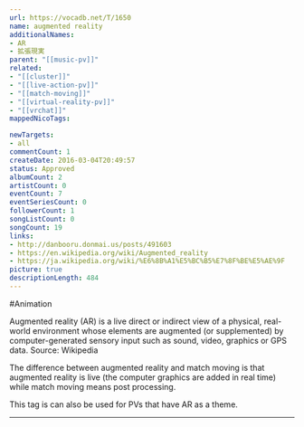 ```yaml
---
url: https://vocadb.net/T/1650
name: augmented reality
additionalNames: 
- AR
- 拡張現実
parent: "[[music-pv]]"
related:
- "[[cluster]]"
- "[[live-action-pv]]"
- "[[match-moving]]"
- "[[virtual-reality-pv]]"
- "[[vrchat]]"
mappedNicoTags:

newTargets:
- all
commentCount: 1
createDate: 2016-03-04T20:49:57
status: Approved
albumCount: 2
artistCount: 0
eventCount: 7
eventSeriesCount: 0
followerCount: 1
songListCount: 0
songCount: 19
links: 
- http://danbooru.donmai.us/posts/491603
- https://en.wikipedia.org/wiki/Augmented_reality
- https://ja.wikipedia.org/wiki/%E6%8B%A1%E5%BC%B5%E7%8F%BE%E5%AE%9F
picture: true
descriptionLength: 484
---
```


#Animation

Augmented reality (AR) is a live direct or indirect view of a physical, real-world environment whose elements are augmented (or supplemented) by computer-generated sensory input such as sound, video, graphics or GPS data.
Source: Wikipedia

The difference between augmented reality and match moving is that augmented reality is live (the computer graphics are added in real time) while match moving means post processing.

This tag is can also be used for PVs that have AR as a theme.

---

